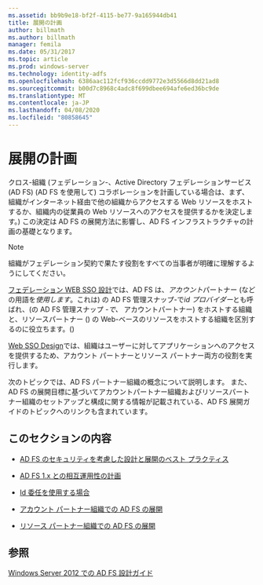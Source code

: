 ```yaml
---
ms.assetid: bb9b9e18-bf2f-4115-be77-9a165944db41
title: 展開の計画
author: billmath
ms.author: billmath
manager: femila
ms.date: 05/31/2017
ms.topic: article
ms.prod: windows-server
ms.technology: identity-adfs
ms.openlocfilehash: 6386aac112fcf936ccdd9772e3d5566d8dd21ad8
ms.sourcegitcommit: b00d7c8968c4adc8f699dbee694afe6ed36bc9de
ms.translationtype: MT
ms.contentlocale: ja-JP
ms.lasthandoff: 04/08/2020
ms.locfileid: "80858645"
---
```

# <a name="planning-your-deployment"></a>展開の計画

クロス\-組織 \(フェデレーション\-、Active Directory フェデレーションサービス (AD FS) \(AD FS を使用して\) コラボレーションを計画している場合は、まず、組織がインターネット経由で他の組織からアクセスする Web リソースをホストするか、組織内の従業員の Web リソースへのアクセスを提供するかを決定します。\) この決定は AD FS の展開方法に影響し、AD FS インフラストラクチャの計画の基礎となります。  
  
> [!NOTE]  
> 組織がフェデレーション契約で果たす役割をすべての当事者が明確に理解するようにしてください。  
  
[フェデレーション WEB SSO 設計](Federated-Web-SSO-Design.md)では、AD FS は、*アカウント*パートナー \(などの用語を*使用します*。これは\) の AD FS 管理スナップ\-で*id プロバイダー*とも呼ばれ、\(の AD FS 管理スナップ *\-で、* アカウントパートナー\) をホストする組織と、リソースパートナー \(\) の Web\-ベースのリソースをホストする組織を区別するのに役立ちます。\(\)  
  
[Web SSO Design](Web-SSO-Design.md)では、組織はユーザーに対してアプリケーションへのアクセスを提供するため、アカウント パートナーとリソース パートナー両方の役割を実行します。  
  
次のトピックでは、AD FS パートナー組織の概念について説明します。 また、AD FS の展開目標に基づいてアカウントパートナー組織およびリソースパートナー組織のセットアップと構成に関する情報が記載されている、AD FS 展開ガイドのトピックへのリンクも含まれています。  
  
## <a name="in-this-section"></a>このセクションの内容  
  
-   [AD FS のセキュリティを考慮した設計と展開のベスト プラクティス](Best-Practices-for-Secure-Planning-and-Deployment-of-AD-FS.md)  
  
-   [AD FS 1.x との相互運用性の計画](Planning-for-Interoperability-with-AD-FS-1.x.md)  
  
-   [Id 委任を使用する場合](When-to-Use-Identity-Delegation.md)  
  
-   [アカウント パートナー組織での AD FS の展開](Deploying-AD-FS-in-the-Account-Partner-Organization-2012.md)  
  
-   [リソース パートナー組織での AD FS の展開](Deploying-AD-FS-in-the-Resource-Partner-Organization-2012.md)  
  
## <a name="see-also"></a>参照
[Windows Server 2012 での AD FS 設計ガイド](AD-FS-Design-Guide-in-Windows-Server-2012.md)


